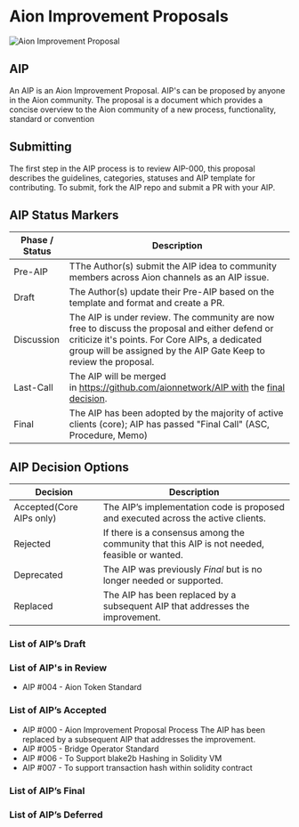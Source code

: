 # Aion Improvement Proposals

![Aion Improvement Proposal](https://user-images.githubusercontent.com/34580301/44608955-d0e61100-a7c3-11e8-8e8c-9ad469fdfd4e.jpg)

## AIP

An AIP is an Aion Improvement Proposal. AIP's can be proposed by anyone in the Aion community. The proposal is a document which provides a concise overview to the Aion community of a new process, functionality, standard or convention

## Submitting

The first step in the AIP process is to review AIP-000, this proposal describes the guidelines, categories, statuses and AIP template for contributing. To submit, fork the AIP repo and submit a PR with your AIP. 

## AIP Status Markers

Phase / Status | Description
------------ | -------------
Pre-AIP | TThe Author(s) submit the AIP idea to community members across Aion channels as an AIP issue.
Draft | The Author(s) update their Pre-AIP based on the template and format and create a PR.
Discussion | The AIP is under review. The community are now free to discuss the proposal and either defend or criticize it's points. For Core AIPs, a dedicated group will be assigned by the AIP Gate Keep to review the proposal.
Last-Call | The AIP will be merged in https://github.com/aionnetwork/AIP with the [final decision](#aip-decision-options). 
Final | The AIP has been adopted by the majority of active clients (core); AIP has passed "Final Call" (ASC, Procedure, Memo)

## AIP Decision Options

Decision | Description
---------|-------------
Accepted(Core AIPs only) | The AIP’s implementation code is proposed and executed across the active clients.
Rejected | If there is a consensus among the community that this AIP is not needed, feasible or wanted.
Deprecated | The AIP was previously *Final* but is no longer needed or supported. 
Replaced | The AIP has been replaced by a subsequent AIP that addresses the improvement.


### List of AIP’s Draft

### List of AIP's in Review
* AIP #004 - Aion Token Standard
### List of AIP’s Accepted
* AIP #000 - Aion Improvement Proposal Process
The AIP has been replaced by a subsequent AIP that addresses the improvement.
* AIP #005 - Bridge Operator Standard
* AIP #006 - To Support blake2b Hashing in Solidity VM
* AIP #007 - To support transaction hash within solidity contract
### List of AIP’s Final

### List of AIP’s Deferred

